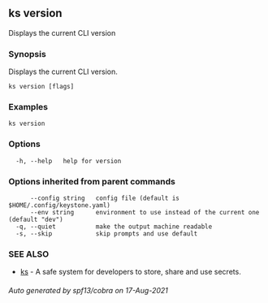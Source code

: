 ## ks version

Displays the current CLI version

### Synopsis

Displays the current CLI version.

```
ks version [flags]
```

### Examples

```
ks version
```

### Options

```
  -h, --help   help for version
```

### Options inherited from parent commands

```
      --config string   config file (default is $HOME/.config/keystone.yaml)
      --env string      environment to use instead of the current one (default "dev")
  -q, --quiet           make the output machine readable
  -s, --skip            skip prompts and use default
```

### SEE ALSO

* [ks](ks.md)	 - A safe system for developers to store, share and use secrets.

###### Auto generated by spf13/cobra on 17-Aug-2021
